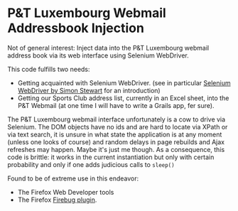 P&T Luxembourg Webmail Addressbook Injection
=============================================

Not of general interest: Inject data into the P&amp;T Luxembourg webmail address book via its web
interface using Selenium WebDriver.

This code fulfills two needs:

   * Getting acquainted with Selenium WebDriver.
     (see in particular [Selenium WebDriver by Simon Stewart](http://aosabook.org/en/selenium.html) for an introduction)
   * Getting our Sports Club address list, currently in an Excel sheet, into the P&T Webmail (at one time
     I will have to write a Grails app, fer sure).

The P&T Luxembourg webmail interface unfortunately is a cow to drive via Selenium. The DOM objects have no ids and are
hard to locate via XPath or via text search, it is unsure in what state the application is at any moment (unless 
one looks of course) and random delays in page rebuilds and Ajax refreshes may happen. Maybe it's just me though. As a
consequence, this code is brittle: it works in the current instantiation but only with certain probability
and only if one adds judicious calls to `sleep()`

Found to be of extreme use in this endeavor:

   * The Firefox Web Developer tools
   * The Firefox [Firebug plugin](https://addons.mozilla.org/de/firefox/addon/firebug/).
   




